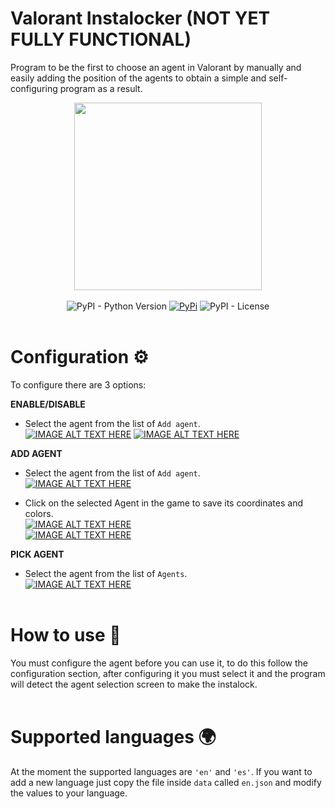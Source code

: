 # Valorant Instalocker (NOT YET FULLY FUNCTIONAL)
Program to be the first to choose an agent in Valorant by manually and easily adding the position of the agents to obtain a simple and self-configuring program as a result.

<div align="center">
<img src="data/icon_enable.ico" width="300" /><br><br>
<img alt="PyPI - Python Version" src="https://img.shields.io/pypi/pyversions/bing-rewards?style=flat-square&label=Python&logo=python&logoColor=yellow">
<a href="https://pypi.org/project/bing-rewards/"> <img alt="PyPi" src="https://img.shields.io/pypi/v/bing-rewards?label=PyPI&style=flat-square&logo=pypi&logoColor=yellow"></a>
<img alt="PyPI - License" src="https://img.shields.io/pypi/l/bing-rewards?style=flat-square&label=License&color=blueviolet">
</div><br>

# Configuration ⚙️
To configure there are 3 options:

**ENABLE/DISABLE**
- Select the agent from the list of `Add agent`.<br>
    [![IMAGE ALT TEXT HERE](img/5.png)](img/5.png)
    [![IMAGE ALT TEXT HERE](img/6.png)](img/6.png)

**ADD AGENT**
- Select the agent from the list of `Add agent`.<br>
    [![IMAGE ALT TEXT HERE](img/1.png)](img/1.png)

- Click on the selected Agent in the game to save its coordinates and colors.<br>
    [![IMAGE ALT TEXT HERE](img/2.png)](img/2.png)<br>
    [![IMAGE ALT TEXT HERE](img/3.png)](img/3.png)

**PICK AGENT**
- Select the agent from the list of `Agents`.<br>
    [![IMAGE ALT TEXT HERE](img/4.png)](img/4.png)
<br><br>

# How to use 📝
You must configure the agent before you can use it, to do this follow the configuration section, after configuring it you must select it and the program will detect the agent selection screen to make the instalock.
<br><br>

# Supported languages 🌍
At the moment the supported languages are `'en'` and `'es'`. If you want to add a new language just copy the file inside `data` called `en.json` and modify the values to your language.
